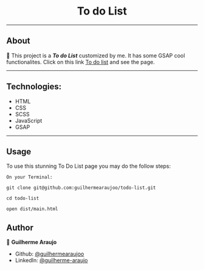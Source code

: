 <h1 align="center">To do List</h1>

---
## About
:rocket: This project is a _**To do List**_ customized by me. It has some GSAP cool functionalites. Click on this link [To do list](https://guilhermearaujoo.github.io/todo-list/dist/main.html) and see the page.

---
## Technologies:
* HTML
* CSS
* SCSS
* JavaScript
* GSAP

---
## Usage
To use this stunning To Do List page you may do the follow steps:
```
On your Terminal:

git clone git@github.com:guilhermearaujoo/todo-list.git

cd todo-list

open dist/main.html
```
## Author
👤 **Guilherme Araujo**

- Github: [@guilhermearaujoo](https://github.com/guilhermearaujoo)
- LinkedIn: [@guilherme-araujo](https://www.linkedin.com/in/guilherme-araujo-644b6419b/)


